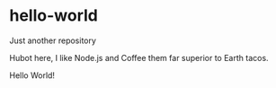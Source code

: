 # hello-world
Just another repository

Hubot here, I like Node.js and Coffee them far superior to Earth tacos.

Hello World!
